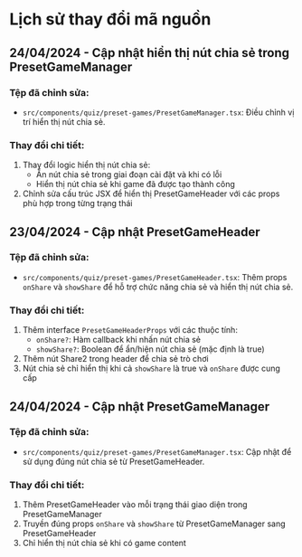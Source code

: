 # Lịch sử thay đổi mã nguồn

## 24/04/2024 - Cập nhật hiển thị nút chia sẻ trong PresetGameManager

### Tệp đã chỉnh sửa:
- `src/components/quiz/preset-games/PresetGameManager.tsx`: Điều chỉnh vị trí hiển thị nút chia sẻ.

### Thay đổi chi tiết:
1. Thay đổi logic hiển thị nút chia sẻ:
   - Ẩn nút chia sẻ trong giai đoạn cài đặt và khi có lỗi
   - Hiển thị nút chia sẻ khi game đã được tạo thành công
2. Chỉnh sửa cấu trúc JSX để hiển thị PresetGameHeader với các props phù hợp trong từng trạng thái

## 23/04/2024 - Cập nhật PresetGameHeader

### Tệp đã chỉnh sửa:
- `src/components/quiz/preset-games/PresetGameHeader.tsx`: Thêm props `onShare` và `showShare` để hỗ trợ chức năng chia sẻ và hiển thị nút chia sẻ.

### Thay đổi chi tiết:
1. Thêm interface `PresetGameHeaderProps` với các thuộc tính:
   - `onShare?`: Hàm callback khi nhấn nút chia sẻ
   - `showShare?`: Boolean để ẩn/hiện nút chia sẻ (mặc định là true)
2. Thêm nút Share2 trong header để chia sẻ trò chơi
3. Nút chia sẻ chỉ hiển thị khi cả `showShare` là true và `onShare` được cung cấp

## 24/04/2024 - Cập nhật PresetGameManager

### Tệp đã chỉnh sửa:
- `src/components/quiz/preset-games/PresetGameManager.tsx`: Cập nhật để sử dụng đúng nút chia sẻ từ PresetGameHeader.

### Thay đổi chi tiết:
1. Thêm PresetGameHeader vào mỗi trạng thái giao diện trong PresetGameManager
2. Truyền đúng props `onShare` và `showShare` từ PresetGameManager sang PresetGameHeader
3. Chỉ hiển thị nút chia sẻ khi có game content
